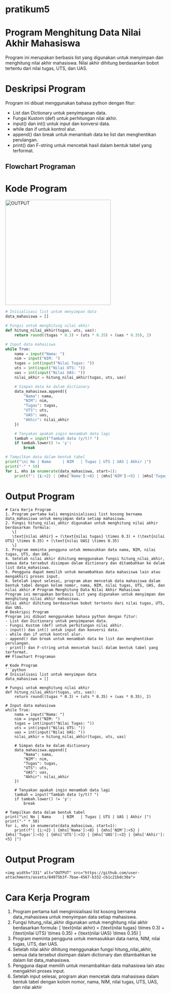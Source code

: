 # pratikum5

# Program Menghitung Data Nilai Akhir Mahasiswa
Program ini merupakan berbasis list yang digunakan untuk menyimpan dan menghitung nilai akhir mahasiswa. 
Nilai akhir dihitung berdasarkan bobot tertentu dari nilai tugas, UTS, dan UAS.
# Deskripsi Program
Program ini dibuat menggunakan bahasa python dengan fitur:
- List dan Dictionary untuk penyimpanan data.
- Fungsi Kustom (def) untuk perhitungan nilai akhir.
- input() dan int() untuk input dan konversi data.
- while dan if untuk kontrol alur.
- append() dan break untuk menambah data ke list dan menghentikan perulangan.
- print() dan F-string untuk mencetak hasil dalam bentuk tabel yang terformat.
## Flowchart Programan


# Kode Program
<img width="331" alt="OUTPUT" src="https://github.com/user-attachments/assets/d9450bfd-c22b-41b8-91f7-9933ed1cea05">

```python
# Inisialisasi list untuk menyimpan data
data_mahasiswa = []

# Fungsi untuk menghitung nilai akhir
def hitung_nilai_akhir(tugas, uts, uas):
    return round((tugas * 0.3) + (uts * 0.35) + (uas * 0.35), 2)

# Input data mahasiswa
while True:
    nama = input("Nama: ")
    nim = input("NIM: ")
    tugas = int(input("Nilai Tugas: "))
    uts = int(input("Nilai UTS: "))
    uas = int(input("Nilai UAS: "))
    nilai_akhir = hitung_nilai_akhir(tugas, uts, uas)

    # Simpan data ke dalam dictionary
    data_mahasiswa.append({
        "Nama": nama,
        "NIM": nim,
        "Tugas": tugas,
        "UTS": uts,
        "UAS": uas,
        "Akhir": nilai_akhir
    })

    # Tanyakan apakah ingin menambah data lagi
    tambah = input("Tambah data (y/t)? ")
    if tambah.lower() != 'y':
        break

# Tampilkan data dalam bentuk tabel
print("\n| No | Nama     | NIM   | Tugas | UTS | UAS | Akhir |")
print("-" * 50)
for i, mhs in enumerate(data_mahasiswa, start=1):
    print(f"| {i:<2} | {mhs['Nama']:<8} | {mhs['NIM']:<5} | {mhs['Tugas']:<5} | {mhs['UTS']:<3} | {mhs['UAS']:<3} | {mhs['Akhir']:<5} |")

```
# Output Program

```
# Cara Kerja Program
1. Program pertama kali menginisialisasi list kosong bernama data_mahasiswa untuk menyimpan data setiap mahasiswa.
2. Fungsi hitung_nilai_akhir digunakan untuk menghitung nilai akhir berdasarkan formula:
   \[
   \text{nilai akhir} = (\text{nilai tugas} \times 0.3) + (\text{nilai UTS} \times 0.35) + (\text{nilai UAS} \times 0.35)
   \]
3. Program meminta pengguna untuk memasukkan data nama, NIM, nilai tugas, UTS, dan UAS.
4. Setelah nilai akhir dihitung menggunakan fungsi hitung_nilai_akhir, semua data tersebut disimpan dalam dictionary dan ditambahkan ke dalam list data_mahasiswa.
5. Pengguna dapat memilih untuk menambahkan data mahasiswa lain atau mengakhiri proses input.
6. Setelah input selesai, program akan mencetak data mahasiswa dalam bentuk tabel dengan kolom nomor, nama, NIM, nilai tugas, UTS, UAS, dan nilai akhir.# Program Menghitung Data Nilai Akhir Mahasiswa
Program ini merupakan berbasis list yang digunakan untuk menyimpan dan menghitung nilai akhir mahasiswa. 
Nilai akhir dihitung berdasarkan bobot tertentu dari nilai tugas, UTS, dan UAS.
# Deskripsi Program
Program ini dibuat menggunakan bahasa python dengan fitur:
- List dan Dictionary untuk penyimpanan data.
- Fungsi Kustom (def) untuk perhitungan nilai akhir.
- input() dan int() untuk input dan konversi data.
- while dan if untuk kontrol alur.
- append() dan break untuk menambah data ke list dan menghentikan perulangan.
- print() dan F-string untuk mencetak hasil dalam bentuk tabel yang terformat.
## Flowchart Programan

# Kode Program
```python
# Inisialisasi list untuk menyimpan data
data_mahasiswa = []

# Fungsi untuk menghitung nilai akhir
def hitung_nilai_akhir(tugas, uts, uas):
    return round((tugas * 0.3) + (uts * 0.35) + (uas * 0.35), 2)

# Input data mahasiswa
while True:
    nama = input("Nama: ")
    nim = input("NIM: ")
    tugas = int(input("Nilai Tugas: "))
    uts = int(input("Nilai UTS: "))
    uas = int(input("Nilai UAS: "))
    nilai_akhir = hitung_nilai_akhir(tugas, uts, uas)

    # Simpan data ke dalam dictionary
    data_mahasiswa.append({
        "Nama": nama,
        "NIM": nim,
        "Tugas": tugas,
        "UTS": uts,
        "UAS": uas,
        "Akhir": nilai_akhir
    })

    # Tanyakan apakah ingin menambah data lagi
    tambah = input("Tambah data (y/t)? ")
    if tambah.lower() != 'y':
        break

# Tampilkan data dalam bentuk tabel
print("\n| No | Nama     | NIM   | Tugas | UTS | UAS | Akhir |")
print("-" * 50)
for i, mhs in enumerate(data_mahasiswa, start=1):
    print(f"| {i:<2} | {mhs['Nama']:<8} | {mhs['NIM']:<5} | {mhs['Tugas']:<5} | {mhs['UTS']:<3} | {mhs['UAS']:<3} | {mhs['Akhir']:<5} |")

```
# Output Program
```
<img width="331" alt="OUTPUT" src="https://github.com/user-attachments/assets/84975b3f-7bae-4567-b332-cb1c21bdc30a">

```
# Cara Kerja Program
1. Program pertama kali menginisialisasi list kosong bernama data_mahasiswa untuk menyimpan data setiap mahasiswa.
2. Fungsi hitung_nilai_akhir digunakan untuk menghitung nilai akhir berdasarkan formula:
   \[
   \text{nilai akhir} = (\text{nilai tugas} \times 0.3) + (\text{nilai UTS} \times 0.35) + (\text{nilai UAS} \times 0.35)
   \]
3. Program meminta pengguna untuk memasukkan data nama, NIM, nilai tugas, UTS, dan UAS.
4. Setelah nilai akhir dihitung menggunakan fungsi hitung_nilai_akhir, semua data tersebut disimpan dalam dictionary dan ditambahkan ke dalam list data_mahasiswa.
5. Pengguna dapat memilih untuk menambahkan data mahasiswa lain atau mengakhiri proses input.
6. Setelah input selesai, program akan mencetak data mahasiswa dalam bentuk tabel dengan kolom nomor, nama, NIM, nilai tugas, UTS, UAS, dan nilai akhir
